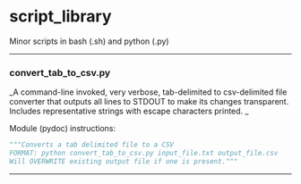 # script_library
Minor scripts in bash (.sh) and python (.py)

---

### convert_tab_to_csv.py
_A command-line invoked, very verbose, tab-delimited to csv-delimited file converter that outputs all lines to STDOUT to make its changes transparent. Includes representative strings with escape characters printed.  _


Module (pydoc) instructions:

```python
"""Converts a tab delimited file to a CSV
FORMAT: python convert_tab_to_csv.py input_file.txt output_file.csv
Will OVERWRITE existing output file if one is present."""
```

---

